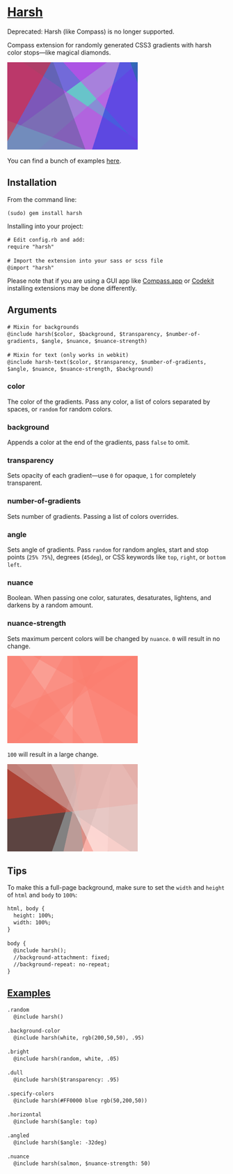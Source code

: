 # [Harsh](https://bookcasey.github.io/harsh)

Deprecated: Harsh (like Compass) is no longer supported.

Compass extension for randomly generated CSS3 gradients with harsh color stops—like magical diamonds.

<img src="./docs/images/example.png" width="300px" height="200px">

You can find a bunch of examples [here](https://bookcasey.github.io/harsh).

## Installation

From the command line:

    (sudo) gem install harsh

Installing into your project:

    # Edit config.rb and add:
    require "harsh"

    # Import the extension into your sass or scss file
    @import "harsh"
    
Please note that if you are using a GUI app like [Compass.app](https://github.com/handlino/CompassApp/wiki/Use-Compass-Extensions) or [Codekit](http://incident57.com/codekit/help.php#help-compass) installing extensions may be done differently.

## Arguments

    # Mixin for backgrounds
    @include harsh($color, $background, $transparency, $number-of-gradients, $angle, $nuance, $nuance-strength) 

    # Mixin for text (only works in webkit)
    @include harsh-text($color, $transparency, $number-of-gradients, $angle, $nuance, $nuance-strength, $background) 

### color

The color of the gradients. Pass any color, a list of colors separated by spaces, or `random` for random colors.

### background

Appends a color at the end of the gradients, pass `false` to omit.

### transparency

Sets opacity of each gradient—use `0` for opaque, `1` for completely transparent.

### number-of-gradients

Sets number of gradients. Passing a list of colors overrides.

### angle

Sets angle of gradients. Pass `random` for random angles, start and stop points (`25% 75%`), degrees (`45deg`), or CSS keywords like `top`, `right`, or `bottom left`.

### nuance

Boolean. When passing one color, saturates, desaturates, lightens, and darkens by a random amount. 

### nuance-strength

Sets maximum percent colors will be changed by `nuance`. `0` will result in no change.

<img src="./docs/images/example_nuance_0.png" width="300px" height="200px">

`100` will result in a large change.

<img src="./docs/images/example_nuance_100.png" width="300px" height="200px">

## Tips

To make this a full-page background, make sure to set the `width` and `height` of `html` and `body` to `100%`:

    html, body {
      height: 100%;
      width: 100%;
    }
    
    body {
      @include harsh();
      //background-attachment: fixed;
      //background-repeat: no-repeat;
    }

## [Examples](https://bookcasey.github.io/harsh)

    .random
      @include harsh()
    
    .background-color
      @include harsh(white, rgb(200,50,50), .95)
    
    .bright
      @include harsh(random, white, .05)
    
    .dull
      @include harsh($transparency: .95)

    .specify-colors
      @include harsh(#FF0000 blue rgb(50,200,50))
    
    .horizontal
      @include harsh($angle: top)
    
    .angled
      @include harsh($angle: -32deg)
    
    .nuance
      @include harsh(salmon, $nuance-strength: 50)


